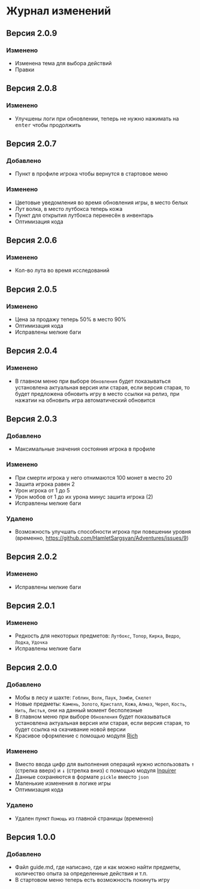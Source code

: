 # Журнал изменений

## Версия 2.0.9

### Изменено
- Изменена тема для выбора действий
- Правки

## Версия 2.0.8

### Изменено
- Улучшены логи при обновлении, теперь не нужно нажимать на <kbd>enter</kbd> чтобы продолжить


## Версия 2.0.7

### Добавлено
- Пункт в профиле игрока чтобы вернутся в стартовое меню

### Изменено
- Цветовые уведомления во время обновления игры, в место белых
- Лут волка, в место лутбокса теперь кожа
- Пункт для открытия лутбокса перенесён в инвентарь
- Оптимизация кода 

## Версия 2.0.6

### Изменено
- Кол-во лута во время исследований

## Версия 2.0.5

### Изменено
- Цена за продажу теперь 50% в место 90%
- Оптимизация кода 
- Исправлены мелкие баги


## Версия 2.0.4

### Изменено
- В главном меню при выборе `Обновления` будет показываться установлена актуальная версия или старая, если версия старая, то будет предложена обновить игру в место ссылки на релиз, при нажатии на обновить игра автоматический обновится


## Версия 2.0.3

### Добавлено
- Максимальные значения состояния игрока в профиле

### Изменено
- При смерти игрока у него отнимаются 100 монет в место 20
- Зашита игрока равен 2
- Урон игрока от 1 до 5
- Урон мобов от 1 до их урона минус зашита игрока (2)
- Исправлены мелкие баги

### Удалено
- Возможность улучшать способности игрока при повешении уровня (временно, https://github.com/HamletSargsyan/Adventures/issues/9)

 
## Версия 2.0.2

### Изменено
- Исправлены мелкие баги

## Версия 2.0.1

### Изменено
- Редкость для некоторых предметов: `Лутбокс`, `Топор`, `Кирка`, `Ведро`, `Лодка`, `Удочка`
- Исправлены мелкие баги


## Версия 2.0.0

### Добавлено
- Мобы в лесу и шахте: `Гоблин`, `Волк`, `Паук`, `Зомби`, `Скелет`
- Новые предметы: `Камень`, `Золото`, `Кристалл`, `Кожа`, `Алмаз`, `Череп`, `Кость`, `Нить`, `Листья`, они на данный момент бесполезные
- В главном меню при выборе `Обновления` будет показываться установлена актуальная версия или старая, если версия старая, то будет ссылка на скачивание новой версии
- Красивое оформление с помощью модуля [Rich](https://github.com/Textualize/rich)

### Изменено
- Вместо ввода цифр для выполнения операций нужно использовать <kbd>↑</kbd> (стрелка вверх) и <kbd>↓</kbd> (стрелка вниз) с помощью модуля [Inquirer](https://github.com/magmax/python-inquirer)
- Данные сохраняются в формате `pickle` вместо `json`
- Маленькие изменения в логике игры
- Оптимизация кода

### Удалено
- Удален пункт `Помощь` из главной страницы (временно)

## Версия 1.0.0

### Добавлено
- Файл guide.md, где написано, где и как можно найти предметы, количество опыта за определенные действия и т.п.
- В стартовом меню теперь есть возможность покинуть игру
